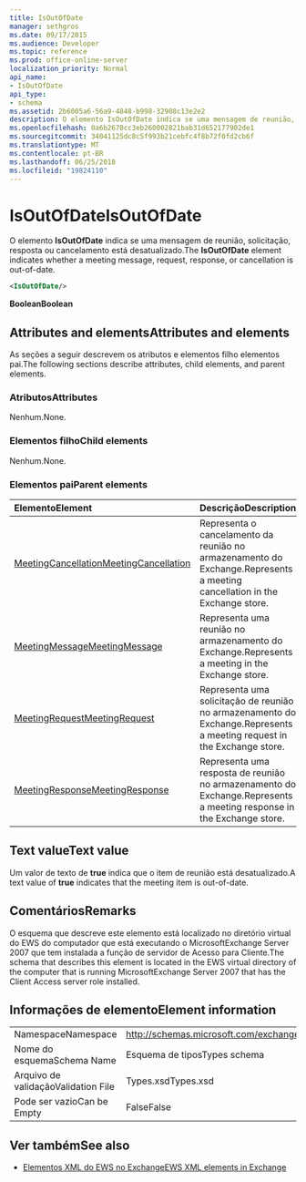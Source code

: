 ```yaml
---
title: IsOutOfDate
manager: sethgros
ms.date: 09/17/2015
ms.audience: Developer
ms.topic: reference
ms.prod: office-online-server
localization_priority: Normal
api_name:
- IsOutOfDate
api_type:
- schema
ms.assetid: 2b6005a6-56a9-4848-b998-32908c13e2e2
description: O elemento IsOutOfDate indica se uma mensagem de reunião, solicitação, resposta ou cancelamento está desatualizado.
ms.openlocfilehash: 0a6b2670cc3eb260002821bab31d652177902de1
ms.sourcegitcommit: 34041125dc8c5f993b21cebfc4f8b72f0fd2cb6f
ms.translationtype: MT
ms.contentlocale: pt-BR
ms.lasthandoff: 06/25/2018
ms.locfileid: "19824110"
---
```

# <a name="isoutofdate"></a><span data-ttu-id="a0774-103">IsOutOfDate</span><span class="sxs-lookup"><span data-stu-id="a0774-103">IsOutOfDate</span></span>

<span data-ttu-id="a0774-104">O elemento **IsOutOfDate** indica se uma mensagem de reunião, solicitação, resposta ou cancelamento está desatualizado.</span><span class="sxs-lookup"><span data-stu-id="a0774-104">The **IsOutOfDate** element indicates whether a meeting message, request, response, or cancellation is out-of-date.</span></span> 
  
```xml
<IsOutOfDate/>
```

 <span data-ttu-id="a0774-105">**Boolean**</span><span class="sxs-lookup"><span data-stu-id="a0774-105">**Boolean**</span></span>
## <a name="attributes-and-elements"></a><span data-ttu-id="a0774-106">Attributes and elements</span><span class="sxs-lookup"><span data-stu-id="a0774-106">Attributes and elements</span></span>

<span data-ttu-id="a0774-107">As seções a seguir descrevem os atributos e elementos filho elementos pai.</span><span class="sxs-lookup"><span data-stu-id="a0774-107">The following sections describe attributes, child elements, and parent elements.</span></span>
  
### <a name="attributes"></a><span data-ttu-id="a0774-108">Atributos</span><span class="sxs-lookup"><span data-stu-id="a0774-108">Attributes</span></span>

<span data-ttu-id="a0774-109">Nenhum.</span><span class="sxs-lookup"><span data-stu-id="a0774-109">None.</span></span>
  
### <a name="child-elements"></a><span data-ttu-id="a0774-110">Elementos filho</span><span class="sxs-lookup"><span data-stu-id="a0774-110">Child elements</span></span>

<span data-ttu-id="a0774-111">Nenhum.</span><span class="sxs-lookup"><span data-stu-id="a0774-111">None.</span></span>
  
### <a name="parent-elements"></a><span data-ttu-id="a0774-112">Elementos pai</span><span class="sxs-lookup"><span data-stu-id="a0774-112">Parent elements</span></span>

|<span data-ttu-id="a0774-113">**Elemento**</span><span class="sxs-lookup"><span data-stu-id="a0774-113">**Element**</span></span>|<span data-ttu-id="a0774-114">**Descrição**</span><span class="sxs-lookup"><span data-stu-id="a0774-114">**Description**</span></span>|
|:-----|:-----|
|[<span data-ttu-id="a0774-115">MeetingCancellation</span><span class="sxs-lookup"><span data-stu-id="a0774-115">MeetingCancellation</span></span>](meetingcancellation.md) <br/> |<span data-ttu-id="a0774-116">Representa o cancelamento da reunião no armazenamento do Exchange.</span><span class="sxs-lookup"><span data-stu-id="a0774-116">Represents a meeting cancellation in the Exchange store.</span></span>  <br/> |
|[<span data-ttu-id="a0774-117">MeetingMessage</span><span class="sxs-lookup"><span data-stu-id="a0774-117">MeetingMessage</span></span>](meetingmessage.md) <br/> |<span data-ttu-id="a0774-118">Representa uma reunião no armazenamento do Exchange.</span><span class="sxs-lookup"><span data-stu-id="a0774-118">Represents a meeting in the Exchange store.</span></span>  <br/> |
|[<span data-ttu-id="a0774-119">MeetingRequest</span><span class="sxs-lookup"><span data-stu-id="a0774-119">MeetingRequest</span></span>](meetingrequest.md) <br/> |<span data-ttu-id="a0774-120">Representa uma solicitação de reunião no armazenamento do Exchange.</span><span class="sxs-lookup"><span data-stu-id="a0774-120">Represents a meeting request in the Exchange store.</span></span>  <br/> |
|[<span data-ttu-id="a0774-121">MeetingResponse</span><span class="sxs-lookup"><span data-stu-id="a0774-121">MeetingResponse</span></span>](meetingresponse.md) <br/> |<span data-ttu-id="a0774-122">Representa uma resposta de reunião no armazenamento do Exchange.</span><span class="sxs-lookup"><span data-stu-id="a0774-122">Represents a meeting response in the Exchange store.</span></span>  <br/> |
   
## <a name="text-value"></a><span data-ttu-id="a0774-123">Text value</span><span class="sxs-lookup"><span data-stu-id="a0774-123">Text value</span></span>

<span data-ttu-id="a0774-124">Um valor de texto de **true** indica que o item de reunião está desatualizado.</span><span class="sxs-lookup"><span data-stu-id="a0774-124">A text value of **true** indicates that the meeting item is out-of-date.</span></span> 
  
## <a name="remarks"></a><span data-ttu-id="a0774-125">Comentários</span><span class="sxs-lookup"><span data-stu-id="a0774-125">Remarks</span></span>

<span data-ttu-id="a0774-126">O esquema que descreve este elemento está localizado no diretório virtual do EWS do computador que está executando o MicrosoftExchange Server 2007 que tem instalada a função de servidor de Acesso para Cliente.</span><span class="sxs-lookup"><span data-stu-id="a0774-126">The schema that describes this element is located in the EWS virtual directory of the computer that is running MicrosoftExchange Server 2007 that has the Client Access server role installed.</span></span>
  
## <a name="element-information"></a><span data-ttu-id="a0774-127">Informações de elemento</span><span class="sxs-lookup"><span data-stu-id="a0774-127">Element information</span></span>

|||
|:-----|:-----|
|<span data-ttu-id="a0774-128">Namespace</span><span class="sxs-lookup"><span data-stu-id="a0774-128">Namespace</span></span>  <br/> |http://schemas.microsoft.com/exchange/services/2006/types  <br/> |
|<span data-ttu-id="a0774-129">Nome do esquema</span><span class="sxs-lookup"><span data-stu-id="a0774-129">Schema Name</span></span>  <br/> |<span data-ttu-id="a0774-130">Esquema de tipos</span><span class="sxs-lookup"><span data-stu-id="a0774-130">Types schema</span></span>  <br/> |
|<span data-ttu-id="a0774-131">Arquivo de validação</span><span class="sxs-lookup"><span data-stu-id="a0774-131">Validation File</span></span>  <br/> |<span data-ttu-id="a0774-132">Types.xsd</span><span class="sxs-lookup"><span data-stu-id="a0774-132">Types.xsd</span></span>  <br/> |
|<span data-ttu-id="a0774-133">Pode ser vazio</span><span class="sxs-lookup"><span data-stu-id="a0774-133">Can be Empty</span></span>  <br/> |<span data-ttu-id="a0774-134">False</span><span class="sxs-lookup"><span data-stu-id="a0774-134">False</span></span>  <br/> |
   
## <a name="see-also"></a><span data-ttu-id="a0774-135">Ver também</span><span class="sxs-lookup"><span data-stu-id="a0774-135">See also</span></span>



- [<span data-ttu-id="a0774-136">Elementos XML do EWS no Exchange</span><span class="sxs-lookup"><span data-stu-id="a0774-136">EWS XML elements in Exchange</span></span>](ews-xml-elements-in-exchange.md)

